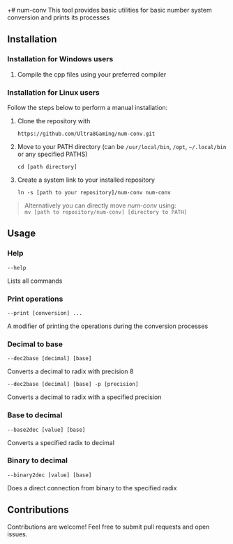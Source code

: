 +# num-conv
This tool provides basic utilities for basic number system conversion and prints its processes

## Installation
### Installation for Windows users
1. Compile the cpp files using your preferred compiler

### Installation for Linux users
Follow the steps below to perform a manual installation:
1. Clone the repository with
   ```
   https://github.com/Ultra8Gaming/num-conv.git
   ```
3. Move to your PATH directory (can be `/usr/local/bin`, `/opt`, `~/.local/bin` or any specified PATHS)  
   ```
   cd [path directory]
   ```
5. Create a system link to your installed repository
   ```
   ln -s [path to your repository]/num-conv num-conv
   ```

>Alternatively you can directly move *num-conv* using:  
>`mv [path to repository/num-conv] [directory to PATH]`

## Usage
### Help
```
--help
```
Lists all commands
### Print operations
```
--print [conversion] ...
```
A modifier of printing the operations during the conversion processes 
### Decimal to base
```
--dec2base [decimal] [base]
```
Converts a decimal to radix with precision 8
```
--dec2base [decimal] [base] -p [precision]
```
Converts a decimal to radix with a specified precision

### Base to decimal
```
--base2dec [value] [base]
```
Converts a specified radix to decimal

### Binary to decimal
```
--binary2dec [value] [base]
```
Does a direct connection from binary to the specified radix

## Contributions
Contributions are welcome! Feel free to submit pull requests and open issues.
